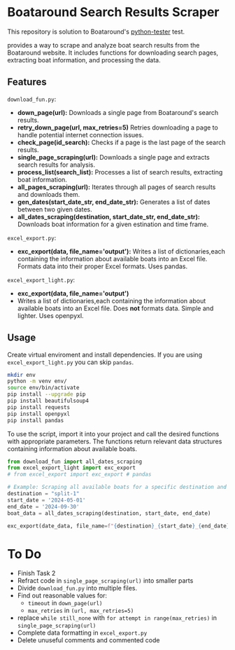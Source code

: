# Boataround Search Results Scraper

This repository is solution to Boataround's [python-tester](https://bitbucket.org/bodev/python-tester/src/main/) test.

provides a way to scrape and analyze boat search results from the Boataround website.
It includes functions for downloading search pages, extracting boat information, and processing the data.

## Features

`download_fun.py`:

- **down_page(url):** Downloads a single page from Boataround's search results.
- **retry_down_page(url, max_retries=5)** Retries downloading a page to handle potential internet connection issues.
- **check_page(id_search):** Checks if a page is the last page of the search results.
- **single_page_scraping(url):** Downloads a single page and extracts search results for analysis.
- **process_list(search_list):** Processes a list of search results, extracting boat information.
- **all_pages_scraping(url):** Iterates through all pages of search results and downloads them.
- **gen_dates(start_date_str, end_date_str):** Generates a list of dates between two given dates.
- **all_dates_scraping(destination, start_date_str, end_date_str):** Downloads boat information for a given estination and time frame.

`excel_export.py`:

- **exc_export(data, file_name='output'):** Writes a list of dictionaries,each containing the information about available boats
    into an Excel file. Formats data into their proper Excel formats.
    Uses pandas.

`excel_export_light.py`:

- **exc_export(data, file_name='output')**
- Writes a list of dictionaries,each containing the information about available boats
    into an Excel file. Does **not** formats data. Simple and lighter. Uses openpyxl.
  
## Usage

Create virtual enviroment and install dependencies.
If you are using `excel_export_light.py` you can skip `pandas`.

```bash
mkdir env
python -m venv env/
source env/bin/activate
pip install --upgrade pip
pip install beautifulsoup4
pip install requests
pip install openpyxl
pip install pandas
```

To use the script, import it into your project and call the desired functions with appropriate parameters.
The functions return relevant data structures containing information about available boats.

```python
from download_fun import all_dates_scraping
from excel_export_light import exc_export
# from excel_export import exc_export # pandas

# Example: Scraping all available boats for a specific destination and date range
destination = "split-1"
start_date = '2024-05-01'
end_date = '2024-09-30'
boat_data = all_dates_scraping(destination, start_date, end_date)

exc_export(date_data, file_name=f"{destination}_{start_date}_{end_date}")
```

# To Do

- Finish Task 2
- Refract code in `single_page_scraping(url)` into smaller parts
- Divide `download_fun.py` into multiple files.
- Find out reasonable values for:
    - `timeout` in `down_page(url)`
    - `max_retries` in `(url, max_retries=5)`
- replace `while still_none` with `for attempt in range(max_retries)` in `single_page_scraping(url)` 
- Complete data formatting in `excel_export.py`
- Delete unuseful comments and commented code
